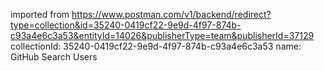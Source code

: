 imported from https://www.postman.com/v1/backend/redirect?type=collection&id=35240-0419cf22-9e9d-4f97-874b-c93a4e6c3a53&entityId=14026&publisherType=team&publisherId=37129
collectionId: 35240-0419cf22-9e9d-4f97-874b-c93a4e6c3a53
name: GitHub Search Users